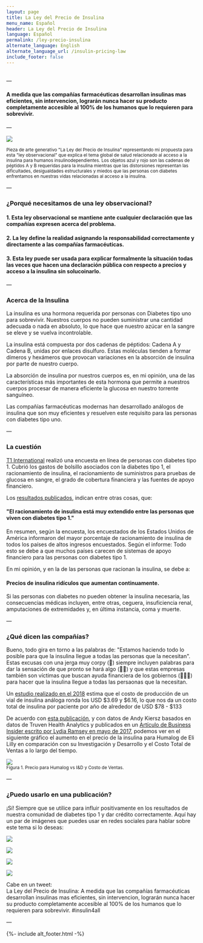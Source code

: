 ```yaml
---
layout: page
title: La Ley del Precio de Insulina
menu_name: Español
header: La Ley del Precio de Insulina
language: Español
permalink: /ley-precio-insulina
alternate_language: English
alternate_language_url: /insulin-pricing-law
include_footer: false
---
```


<p>
  <br/>—
</p>

<h4 class="highlight">
  A medida que las compañías farmacéuticas desarrollan insulinas mas eficientes, sin intervencion, lograrán nunca hacer su producto completamente accesible al 100% de los humanos que lo requieren para sobrevivir.
</h4>

<p>
—
</p>

<p class="text-center">
  <img src="assets/images/the_insulin_pricing_law.jpg">
</p>

<p class="text-light">
  <small>Pieza de arte generativo <span class="highlight">"La Ley del Precio de Insulina"</span> representando mi propuesta para esta <span class="highlight">"ley observacional"</span> que explica el tema global de salud relacionado al acceso a la insulina para humanos insulinodependientes. Los objetos azul y rojo son las cadenas de péptidos A y B requeridas para la insulina mientras que las distorsiones representan las dificultades, desigualdades estructurales y miedos que las personas con diabetes enfrentamos en nuestras vidas relacionadas al acceso a la insulina.</small>
</p>

<p class="pt-3">
—
</p>

<h3 class="text-light pt-3">
  <strong>¿Porqué necesitamos de una ley observacional?</strong>
</h3>

<h4 class="highlight mt-4 mb-4">
  1. Esta ley observacional se mantiene ante cualquier declaración que las compañías expresen acerca del problema.
</h4>

<h4 class="highlight mt-4 mb-4">
  2. La ley define la realidad asignando la responsabilidad correctamente y directamente a las compañías farmacéuticas.
</h4>

<h4 class="highlight mt-4 mb-4">
  3. Esta ley puede ser usada para explicar formalmente la situación todas las veces que hacen una declaración pública con respecto a precios y acceso a la insulina sin solucoinarlo.
</h4>

<p class="pt-3">
—
</p>

<h3 class="text-light pt-3 pb-2">
  <strong>Acerca de la Insulina</strong>
</h3>

<p class="text-light">
  La insulina es una hormona requerida por personas con Diabetes tipo uno para sobrevivir. Nuestros cuerpos no pueden suministrar una cantidad adecuada o nada en absoluto, lo que hace que nuestro azúcar en la sangre se eleve y se vuelva incontrolable.
</p>

<p class="text-light">
  La insulina está compuesta por dos cadenas de péptidos: Cadena A y Cadena B, unidas por enlaces disulfuro. Estas moléculas tienden a formar dímeros y hexámeros que provocan variaciones en la absorción de insulina por parte de nuestro cuerpo.
</p>

<p class="text-light">
  La absorción de insulina por nuestros cuerpos es, en mi opinión, una de las características más importantes de esta hormona que permite a nuestros cuerpos procesar de manera eficiente la glucosa en nuestro torrente sanguíneo.
</p>

<p class="text-light">
  Las compañías farmacéuticas modernas han desarrollado análogos de insulina que son muy eficientes y resuelven este requisito para las personas con diabetes tipo uno.
</p>

<p class="pt-3">
—
</p>

<h3 class="text-light pt-3 pb-2">
  <strong>La cuestión</strong>
</h3>

<p class="text-light">
  <a href="https://www.t1international.com/" target="_blank">T1 International</a> realizó una encuesta en línea de personas con diabetes tipo 1. Cubrió los gastos de bolsillo asociados con la diabetes tipo 1, el racionamiento de insulina, el racionamiento de suministros para pruebas de glucosa en sangre, el grado de cobertura financiera y las fuentes de apoyo financiero.
</p>

<p class="text-light">
  Los <a href="https://www.t1international.com/media/assets/file/T1International_Report_-_Costs_and_Rationing_of_Insulin__Diabetes_Supplies_2.pdf">resultados publicados</a>, indican entre otras cosas, que:
</p>

<h4 class="highlight mt-4 mb-4">
  "El racionamiento de insulina está muy extendido entre las personas que viven con diabetes tipo 1."
</h4>

<p class="text-light">
  En resumen, según la encuesta, los encuestados de los Estados Unidos de América informaron del mayor porcentaje de racionamiento de insulina de todos los países de altos ingresos encuestados. Según el informe: Todo esto se debe a que muchos países carecen de sistemas de apoyo financiero para las personas con diabetes tipo 1.
</p>

<p class="text-light">
  En mi opinión, y en la de las personas que racionan la insulina, se debe a:
</p>

<h4 class="highlight mt-4 mb-4">
  Precios de insulina ridículos que aumentan continuamente.
</h4>

<p class="text-light">
  Si las personas con diabetes no pueden obtener la insulina necesaria, las consecuencias médicas incluyen, entre otras, ceguera, insuficiencia renal, amputaciones de extremidades y, en última instancia, coma y muerte.
</p>

<p class="pt-3">
—
</p>

<h3 class="text-light pt-3 pb-2">
  <strong>¿Qué dicen las compañías?</strong>
</h3>

<div class="row">
  <div class="col-12 col-lg-6">
    <p class="text-light">
      Bueno, todo gira en torno a las palabras de: "Estamos haciendo todo lo posible para que la insulina llegue a todas las personas que la necesitan". Estas excusas con una jerga muy corpy (🚩) siempre incluyen palabras para dar la sensación de que pronto se hará algo (🚩🚩) y que estas empresas también son víctimas que buscan ayuda financiera de los gobiernos (🚩🚩🚩) para hacer que la insulina llegue a todas las persaonas que la necesitan.
    </p>
    <p class="text-light">
      Un <a href="https://gh.bmj.com/content/3/5/e000850" target="blank">estudio realizado en el 2018</a> estima que el costo de producción de un vial de insulina análoga ronda los USD $3.69 y $6.16, lo que nos da un costo total de insulina por paciente por año de alrededor de USD $78 - $133
    </p>
    <p class="text-light">
      De acuerdo con <a href="https://drive.google.com/file/d/1ehnK2xNO_u2eTlzXykqZtm3j5PU-yCu9/view">esta publicación</a>, y con datos de Andy Kiersz basados en datos de Truven Health Analytics y publicados en un <a href="https://www.businessinsider.com/insulin-prices-increased-in-2017-2017-5?r=MX&IR=T">Artículo de Business Insider escrito por Lydia Ramsey en mayo de 2017</a>, podemos ver en el siguiente gráfico el aumento en el precio de la insulina para Humalog de Eli Lilly en comparación con su Investigación y Desarrollo y el Costo Total de Ventas a lo largo del tiempo.
    </p>
  </div>
  <div class="col-12 col-lg-6">
    <p class="text-center">
      <img src="assets/images/humalog_price_graph.png"><br/>
      <small>Figura 1. Precio para Humalog vs I&D y Costo de Ventas.</small>
    </p>
  </div>
</div>

<p class="pt-3">
—
</p>

<h3 class="text-light pt-3 pb-2">
  <strong>¿Puedo usarlo en una publicación?</strong>
</h3>

<p class="text-light">
  ¡Sí! Siempre que se utilice para influir positivamente en los resultados de nuestra comunidad de diabetes tipo 1 y dar crédito correctamente. Aquí hay un par de imágenes que puedes usar en redes sociales para hablar sobre este tema si lo deseas:
</p>

<div class="row">
  <div class="col-12 col-lg-3">
    <p class="text-center">
      <a href="assets/images/insulin_pricing_law_vertical_black_background.png" target="_blank">
        <img src="assets/images/insulin_pricing_law_vertical_black_background.png">
      </a>
    </p>
  </div>
  <div class="col-12 col-lg-3">
    <p class="text-center">
      <a href="assets/images/insulin_pricing_law_vertical_black_background.png" target="_blank">
        <img src="assets/images/insulin_pricing_law_vertical_white_background.png">
      </a>
    </p>
  </div>
  <div class="col-12 col-lg-3">
    <p class="text-center">
      <a href="assets/images/insulin_pricing_law_squared_black_background.png" target="_blank">
        <img src="assets/images/insulin_pricing_law_squared_black_background.png">
      </a>
    </p>
  </div>
  <div class="col-12 col-lg-3">
    <p class="text-center">
      <a href="assets/images/insulin_pricing_law_squared_white_background.png" target="_blank">
        <img src="assets/images/insulin_pricing_law_squared_white_background.png">
      </a>
    </p>
  </div>
</div>

<p class="text-light">
  Cabe en un tweet:<br/>
  <span class="highlight">La Ley del Precio de Insulina: A medida que las compañías farmacéuticas desarrollan insulinas mas eficientes, sin intervencion, lograrán nunca hacer su producto completamente accesible al 100% de los humanos que lo requieren para sobrevivir. #insulin4all</span>
</p>

<p class="pt-3">
—
</p>

{%- include alt_footer.html -%}